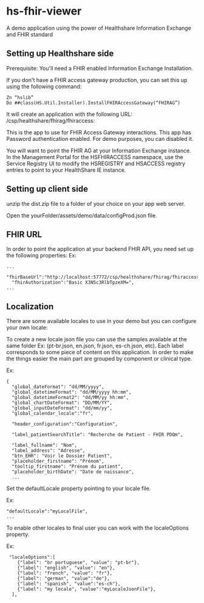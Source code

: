 # hs-fhir-viewer
A demo application using the power of Healthshare Information Exchange and FHIR standard

## Setting up Healthshare side

Prerequisite: You'll need a FHIR enabled Information Exchange Installation. 

If you don't have a FHIR access gateway production, you can set this up using the following command:
```
Zn “hslib”
Do ##class(HS.Util.Installer).InstallFHIRAccessGateway(“FHIRAG”)
```
It will create an application with the following URL:
/csp/healthshare/fhirag/fhiraccess:

This is the app to use for FHIR Access Gateway interactions. This app has Password authentication enabled. For demo purposes, you can disabled it.

You will want to point the FHIR AG at your Information Exchange instance.  In the Management Portal for the HSFHIRACCESS namespace, use the Service Registry UI to modify the HSREGISTRY and HSACCESS registry entries to point to your HealthShare IE instance.

## Setting up client side

unzip the dist.zip file to a folder of your choice on your app web server.

Open the yourFolder/assets/demo/data/configProd.json file.

## FHIR URL

In order to point the application at your backend FHIR API, you need set up the following properties: 
Ex:
```
...
  "fhirBaseUrl":"http://localhost:57772/csp/healthshare/fhirag/fhiraccess",
  "fhirAuthorization":"Basic X3N5c3RlbTpzeXM=",
...
```

## Localization

There are some available locales to use in your demo but you can configure your own locale:

To create a new locale json file you can use the samples available at the same folder Ex: (pt-br.json, en.json, fr.json, es-ch.json, etc). Each label corresponds to some piece of content on this application. In order to make the things easier the main part are grouped by component or clinical type.

Ex:
```
{
  "global_dateFormat": "dd/MM/yyyy",
  "global_datetimeFormat": "dd/MM/yyyy hh:mm",
  "global_datetimeFormat2": "dd/MM/yy hh:mm",
  "global_chartDateFormat": "DD/MM/YY",
  "global_inputDateFormat": "dd/mm/yy",
  "global_calendar_locale":"fr",

  "header_configuration":"Configuration",

  "label_patientSearchTitle": "Recherche de Patient - FHIR PDQm",

  "label_fullname": "Nom",
  "label_address": "Adresse",
  "btn_EHR": "Voir le Dossier Patient",
  "placeholder_firstname": "Prénom",
  "tooltip_firstname": "Prénom du patient",
  "placeholder_birthDate": "Date de naissance",
  ...
  ```

Set the defaultLocale property pointing to your locale file.

Ex:
```
"defaultLocale":"myLocalFile",
...
```
To enable other locales to final user you can work with the localeOptions property.  

Ex:
```
 "localeOptions":[
    {"label": "br portuguese", "value": "pt-br"},
    {"label": "english", "value": "en"},
    {"label": "french", "value": "fr"},
    {"label": "german", "value":"de"},
    {"label": "spanish", "value":"es-ch"},
    {"label": "my locale", "value":"myLocaleJsonFile"},
  ],
```





